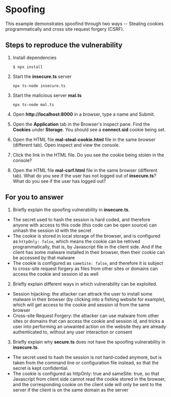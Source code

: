 # Spoofing

This example demonstrates spoofind through two ways -- Stealing cookies programmatically and cross site request forgery (CSRF).

## Steps to reproduce the vulnerability

1. Install dependencies

    `$ npx install`

2. Start the **insecure.ts** server

    `npx ts-node insecure.ts`

3. Start the malicious server **mal.ts**

    `npx ts-node mal.ts`

4. Open __http://localhost:8000__ in a browser, type a name and Submit.

5. Open the __Application__ tab in the Browser's inspect pane. Find the __Cookies__ under __Storage__. You should see a __connect.sid__ cookie being set.

6. Open the HTML file __mal-steal-cookie.html__ file in the same browser (different tab). Open inspect and view the console.

7. Click the link in the HTML file. Do you see the cookie being stolen in the console?

8. Open the HTML file __mal-csrf.html__ file in the same browser (different tab). What do you see if the user has not logged out of **insecure.ts**? What do you see if the user has logged out? 


## For you to answer

1. Briefly explain the spoofing vulnerability in **insecure.ts**.
 - The secret used to hash the session is hard coded, and therefore anyone with access to this code (this code can be open source) can unhash the session id with the secret
 - The cookie is stored in local storage of the browser, and is configured as  `httpOnly: false`, which means the cookie can be retrived programmatically, that is, by Javascript file in the client side. And if the client has some malware installed in their browser, then their cookie can be accessed by that malware
 - The cookie is configured as `sameSite: false`, and therefore it is subject to cross-site request forgery as files from other sites or domains can access the cookie and session id as well

2. Briefly explain different ways in which vulnerability can be exploited.
 - Session hijacking: the attacker can attrack the user to install some malware in their browser (by clicking into a fishing website for example), which will get access to the cookie and session id from the same browser
  - Cross-site Request Forgery: the attacker can use malware from other sites or domains that can access the cookie and session id, and tricks a user into performing an unwanted action on the website they are already authenticated to, without any user interaction or consent 

3. Briefly explain why **secure.ts** does not have the spoofing vulnerability in **insecure.ts**.
 - The secret used to hash the session is not hard-coded anymore, but is taken from the command line or configuration file instead, so that the secret is kept confidential.
 - The cookie is configured as httpOnly: true and sameSite: true, so that Javascript from client side cannot read the cookie stored in the browser, and the corresponding cookie on the client side will only be sent to the server if the client is on the same domain as the server
